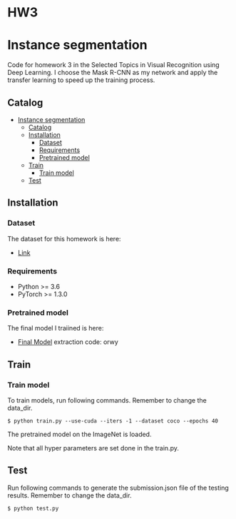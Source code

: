 # HW3
# Instance segmentation

Code for homework 3 in the Selected Topics in Visual Recognition using Deep Learning.
I choose the Mask R-CNN as my network and apply the transfer learning to speed up the training process.
## Catalog
- [Instance segmentation](#instance-segmentation)
  - [Catalog](#Catalog)
  - [Installation](#Installation)
    - [Dataset](#Dataset)
    - [Requirements](#Requirements)
    - [Pretrained model](#Pretrained-model)
  - [Train](#train)
    - [Train model](#train-model)
  - [Test](#test)

## Installation
### Dataset
The dataset for this homework is here:
  - [Link](https://drive.google.com/drive/folders/1fGg03EdBAxjFumGHHNhMrz2sMLLH04FK?usp=sharing)
### Requirements
- Python >= 3.6
- PyTorch >= 1.3.0
### Pretrained model
The final model I traiined is here:
  -  [Final Model](https://pan.baidu.com/s/184g9QWYgCMAeid_zHmdB4g) extraction code: orwy


## Train
### Train model
To train models, run following commands. Remember to change the data_dir.
```
$ python train.py --use-cuda --iters -1 --dataset coco --epochs 40
```
The pretrained model on the ImageNet is loaded. 

Note that all hyper parameters are set done in the train.py.

## Test
Run following commands to generate the submission.json file of the testing results. Remember to change the data_dir.
```
$ python test.py
```
